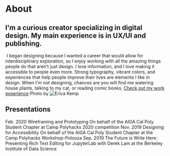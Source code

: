# About

## I'm a curious creator specializing in digital design. My main experience is in UX/UI and publishing.

![]()
I began designing because I wanted a career that would allow for interdisciplinary exploration, so I enjoy working with all the amazing things people do that aren’t just design. I love information, and I love making it accessible to people even more. Strong typography, vibrant colors, and experiences that help people improve their lives are elements I like in design. When I'm not designing, chances are you will find me watering house plants, talking to my cat, or reading comic books.
[Check out my work experience](resume)
Photo by ![Erica Kemp](https://www.ericakemp.com/)
## Presentations
Feb. 2020 Wireframing and Prototyping On behalf of the AIGA Cal Poly Student Chapter at Camp Polyhacks 2020 competition
Nov. 2019 Designing for Accessibility On behalf of the AIGA Cal Poly Student Chapter at the Camp Polyhacks Workshop-Polooza
Sep. 2019 The Future is Write Here: Presenting Rich Text Editing for JupyterLab with Derek Lam at the Berkeley Institute of Data Science